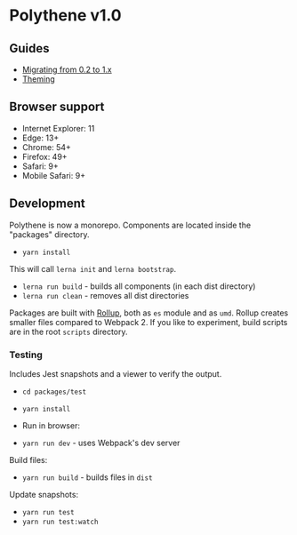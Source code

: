 # Polythene v1.0

## Guides 

* [Migrating from 0.2 to 1.x](Migration.md)
* [Theming](packages/polythene-theme/README.md)



## Browser support

* Internet Explorer: 11
* Edge: 13+
* Chrome: 54+
* Firefox: 49+
* Safari: 9+
* Mobile Safari: 9+



## Development

Polythene is now a monorepo. Components are located inside the "packages" directory.

* `yarn install`

This will call `lerna init` and `lerna bootstrap`.

* `lerna run build` - builds all components (in each dist directory)
* `lerna run clean` - removes all dist directories

Packages are built with [Rollup](http://rollupjs.org), both as `es` module and as `umd`. Rollup creates smaller files compared to Webpack 2. If you like to experiment, build scripts are in the root `scripts` directory.



### Testing

Includes Jest snapshots and a viewer to verify the output.

* `cd packages/test`
* `yarn install`

* Run in browser:

* `yarn run dev` - uses Webpack's dev server

Build files:

* `yarn run build` - builds files in `dist`

Update snapshots:

* `yarn run test`
* `yarn run test:watch`

